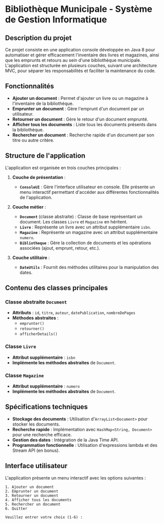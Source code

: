 # Bibliothèque Municipale - Système de Gestion Informatique

## Description du projet

Ce projet consiste en une application console développée en Java 8 pour automatiser et gérer efficacement l'inventaire des livres et magazines, ainsi que les emprunts et retours au sein d'une bibliothèque municipale. L'application est structurée en plusieurs couches, suivant une architecture MVC, pour séparer les responsabilités et faciliter la maintenance du code.

## Fonctionnalités

- **Ajouter un document** : Permet d'ajouter un livre ou un magazine à l'inventaire de la bibliothèque.
- **Emprunter un document** : Gère l'emprunt d'un document par un utilisateur.
- **Retourner un document** : Gère le retour d'un document emprunté.
- **Afficher tous les documents** : Liste tous les documents présents dans la bibliothèque.
- **Rechercher un document** : Recherche rapide d'un document par son titre ou autre critère.

## Structure de l'application

L'application est organisée en trois couches principales :

1. **Couche de présentation** :
    - **`ConsoleUI`** : Gère l'interface utilisateur en console. Elle présente un menu interactif permettant d'accéder aux différentes fonctionnalités de l'application.

2. **Couche métier** :
    - **`Document`** (classe abstraite) : Classe de base représentant un document. Les classes `Livre` et `Magazine` en héritent.
    - **`Livre`** : Représente un livre avec un attribut supplémentaire `isbn`.
    - **`Magazine`** : Représente un magazine avec un attribut supplémentaire `numero`.
    - **`Bibliotheque`** : Gère la collection de documents et les opérations associées (ajout, emprunt, retour, etc.).

3. **Couche utilitaire** :
    - **`DateUtils`** : Fournit des méthodes utilitaires pour la manipulation des dates.

## Contenu des classes principales

### Classe abstraite `Document`
- **Attributs** : `id`, `titre`, `auteur`, `datePublication`, `nombreDePages`
- **Méthodes abstraites** :
    - `emprunter()`
    - `retourner()`
    - `afficherDetails()`

### Classe `Livre`
- **Attribut supplémentaire** : `isbn`
- **Implémente les méthodes abstraites** de `Document`.

### Classe `Magazine`
- **Attribut supplémentaire** : `numero`
- **Implémente les méthodes abstraites** de `Document`.

## Spécifications techniques

- **Stockage des documents** : Utilisation d'`ArrayList<Document>` pour stocker les documents.
- **Recherche rapide** : Implémentation avec `HashMap<String, Document>` pour une recherche efficace.
- **Gestion des dates** : Intégration de la Java Time API.
- **Programmation fonctionnelle** : Utilisation d'expressions lambda et des Stream API (en bonus).

## Interface utilisateur

L'application présente un menu interactif avec les options suivantes :

```plaintext
1. Ajouter un document
2. Emprunter un document
3. Retourner un document
4. Afficher tous les documents
5. Rechercher un document
6. Quitter

Veuillez entrer votre choix (1-6) :
